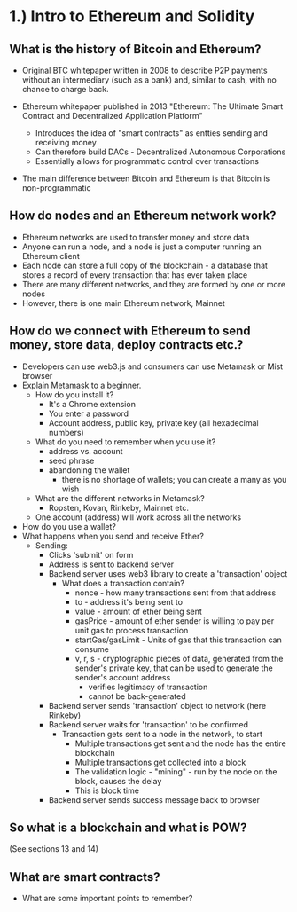 # 1.) Intro to Ethereum and Solidity

## What is the history of Bitcoin and Ethereum?
* Original BTC whitepaper written in 2008 to describe P2P payments without an intermediary (such as a bank) and, similar to cash, with no chance to charge back.

* Ethereum whitepaper published in 2013 "Ethereum: The Ultimate Smart Contract and Decentralized Application Platform"
    * Introduces the idea of "smart contracts" as entties sending and receiving money
    * Can therefore build DACs - Decentralized Autonomous Corporations
    * Essentially allows for programmatic control over transactions

* The main difference between Bitcoin and Ethereum is that Bitcoin is non-programmatic

## How do nodes and an Ethereum network work?
* Ethereum networks are used to transfer money and store data
* Anyone can run a node, and a node is just a computer running an Ethereum client
* Each node can store a full copy of the blockchain - a database that stores a record of every transaction that has ever taken place
* There are many different networks, and they are formed by one or more nodes
* However, there is one main Ethereum network, Mainnet

## How do we connect with Ethereum to send money, store data, deploy contracts etc.?
* Developers can use web3.js and consumers can use Metamask or Mist browser
* Explain Metamask to a beginner.
    * How do you install it?
        * It's a Chrome extension
        * You enter a password
        * Account address, public key, private key (all hexadecimal numbers)
    * What do you need to remember when you use it?
        * address vs. account
        * seed phrase
        * abandoning the wallet
            * there is no shortage of wallets; you can create a many as you wish
    * What are the different networks in Metamask?
        * Ropsten, Kovan, Rinkeby, Mainnet etc.
    * One account (address) will work across all the networks 
* How do you use a wallet?
* What happens when you send and receive Ether?
    * Sending:
        * Clicks 'submit' on form
        * Address is sent to backend server
        * Backend server uses web3 library to create a 'transaction' object
            * What does a transaction contain?
                * nonce - how many transactions sent from that address
                * to - address it's being sent to
                * value - amount of ether being sent
                * gasPrice - amount of ether sender is willing to pay per unit gas to process transaction
                * startGas/gasLimit - Units of gas that this transaction can consume
                * v, r, s - cryptographic pieces of data, generated from the sender's private key, that can be used to generate the sender's account address
                    * verifies legitimacy of transaction
                    * cannot be back-generated
        * Backend server sends 'transaction' object to network (here Rinkeby)
        * Backend server waits for 'transaction' to be confirmed
            * Transaction gets sent to a node in the network, to start
                * Multiple transactions get sent and the node has the entire blockchain
                * Multiple transactions get collected into a block
                * The validation logic - "mining" - run by the node on the block, causes the delay
                * This is block time
        * Backend server sends success message back to browser

## So what is a blockchain and what is POW?
(See sections 13 and 14)

## What are smart contracts?
* What are some important points to remember?
